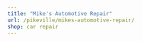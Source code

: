 ```yaml
---
title: "Mike's Automotive Repair"
url: /pikeville/mikes-automotive-repair/
shop: car repair
---
```

